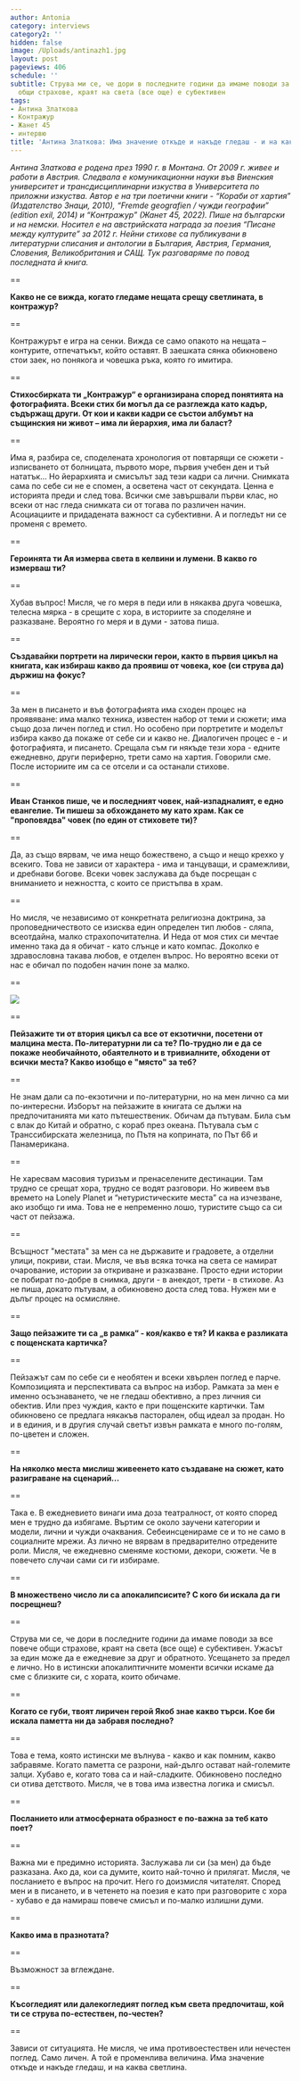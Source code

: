 ```yaml
---
author: Antonia
category: interviews
category2: ''
hidden: false
image: /Uploads/antinazh1.jpg
layout: post
pageviews: 406
schedule: ''
subtitle: Струва ми се, че дори в последните години да имаме поводи за все повече
  общи страхове, краят на света (все още) е субективен
tags:
- Антина Златкова
- Контражур
- Жанет 45
- интервю
title: 'Антина Златкова: Има значение откъде и накъде гледаш - и на каква светлина'
---
```


*Антина Златкова е родена през 1990 г. в Монтана. От 2009 г. живее и работи в Австрия. Следвала е комуникационни науки във Виенския университет и трансдисциплинарни изкуства в Университета по приложни изкуства. Автор е на три поетични книги - “Кораби от хартия” (Издателство Знаци, 2010), “Fremde geografien / чужди географии” (edition exil, 2014) и “Kонтражур” (Жанет 45, 2022). Пише на български и на немски. Носител е на австрийската награда за поезия “Писане между културите” за 2012 г. Нейни стихове са публикувани в литературни списания и антологии в България, Австрия, Германия, Словения, Великобритания и САЩ. Тук разговаряме по повод последната й книга.*

\==

**Какво не се вижда, когато гледаме нещата срещу светлината, в контражур?**

\==

Контражурът е игра на сенки. Вижда се само опакото на нещата – контурите, отпечатъкът, който оставят. В заешката сянка обикновено стои заек, но понякога и човешка ръка, която го имитира.

\==

**Стихосбирката ти „Контражур“ е организирана според понятията на фотографията. Всеки стих би могъл да се разглежда като кадър, съдържащ други. От кои и какви кадри се състои албумът на същинския ни живот – има ли йерархия, има ли баласт?**

\==

Има я, разбира се, споделената хронология от повтарящи се сюжети - изписването от болницата, първото море, първия учебен ден и тъй нататък… Но йерархията и смисълът зад тези кадри са лични. Снимката сама по себе си не е спомен, а осветена част от секундата. Ценна е историята преди и след това. Всички сме завършвали първи клас, но всеки от нас гледа снимката си от тогава по различен начин. Асоциациите и придадената важност са субективни. А и погледът ни се променя с времето. 

\==

**Героинята ти Ая измерва света в келвини и лумени. В какво го измерваш ти?**

\==

Хубав въпрос! Мисля, че го меря в педи или в някаква друга човешка, телесна мярка - в срещите с хора, в историите за споделяне и разказване. Вероятно го меря и в думи - затова пиша.

\==

**Създавайки портрети на лирически герои, както в първия цикъл на книгата, как избираш какво да проявиш от човека, кое (си струва да) държиш на фокус?**

\==

За мен в писането и във фотографията има сходен процес на проявяване: има малко техника, известен набор от теми и сюжети; има също доза личен поглед и стил. Но особено при портретите и моделът избира какво да покаже от себе си и какво не. Диалогичен процес е - и фотографията, и писането. Срещала съм ги някъде тези хора - едните ежедневно, други периферно, трети само на хартия. Говорили сме. После историите им са се отсели и са останали стихове.

\==

**Иван Станков пише, че и последният човек, най-изпадналият, е едно евангелие. Ти пишеш за обхождането му като храм. Как се "проповядва" човек (по един от стиховете ти)?**

\==

Да, аз също вярвам, че има нещо божествено, а също и нещо крехко у всекиго. Това не зависи от характера - има и танцуващи, и срамежливи, и дребнави богове. Всеки човек заслужава да бъде посрещан с вниманието и нежността, с които се пристъпва в храм.

\==

Но мисля, че независимо от конкретната религиозна доктрина, за проповедничеството се изисква един определен тип любов - сляпа, всеотдайна, малко страхопочитателна. И Неда от моя стих си мечтае именно така да я обичат - като слънце и като компас. Доколко е здравословна такава любов, е отделен въпрос. Но вероятно всеки от нас е обичал по подобен начин поне за малко.

\==

![](/Uploads/kontrajur-janet-45.jpg)

\==

**Пейзажите ти от втория цикъл са все от екзотични, посетени от малцина места. По-литературни ли са те? По-трудно ли е да се покаже необичайното, обаятелното и в тривиалните, обходени от всички места? Какво изобщо е "място" за теб?**

\==

Не знам дали са по-екзотични и по-литературни, но на мен лично са ми по-интересни. Изборът на пейзажите в книгата се дължи на предпочитанията ми като пътешественик. Обичам да пътувам. Била съм с влак до Китай и обратно, с кораб през океана. Пътувала съм с Транссибирската железница, по Пътя на коприната, по Път 66 и Панамерикана. 

\==

Не харесвам масовия туризъм и пренаселените дестинации. Там трудно се срещат хора, трудно се водят разговори. Но живеем във времето на Lonely Planet и “нетуристическите места” са на изчезване, ако изобщо ги има. Това не е непременно лошо, туристите също са си част от пейзажа. 

\==

Всъщност "местата" за мен са не държавите и градовете, а отделни улици, покриви, стаи. Мисля, че във всяка точка на света се намират очарование, истории за откриване и разказване. Просто едни истории се побират по-добре в снимка, други - в анекдот, трети - в стихове. Аз не пиша, докато пътувам, а обикновено доста след това. Нужен ми е дълъг процес на осмисляне. 

\==

**Защо пейзажите ти са „в рамка“ - коя/какво е тя? И каква е разликата с пощенската картичка?**

\==

Пейзажът сам по себе си е необятен и всеки хвърлен поглед е парче. Композицията и перспективата са въпрос на избор. Рамката за мен е именно осъзнаването, че не гледаш обективно, а през личния си обектив. Или през чуждия, както е при пощенските картички. Там обикновено се предлага някакъв пасторален, общ идеал за продан. Но и в единия, и в другия случай светът извън рамката е много по-голям, по-цветен и сложен.

\==

**На няколко места мислиш живеенето като създаване на сюжет, като разиграване на сценарий...**

\==

Така е. В ежедневието винаги има доза театралност, от която според мен е трудно да избягаме. Въртим се около заучени категории и модели, лични и чужди очаквания. Себеинсценираме се и то не само в социалните мрежи. Аз лично не вярвам в предварително отредените роли. Мисля, че ежедневно сменяме костюми, декори, сюжети. Че в повечето случаи сами си ги избираме. 

\==

**В множествено число ли са апокалипсисите? С кого би искала да ги посрещнеш?**

\==

Струва ми се, че дори в последните години да имаме поводи за все повече общи страхове, краят на света (все още) е субективен. Ужасът за един може да е ежедневие за друг и обратното. Усещането за предел е лично. Но в истински апокалиптичните моменти всички искаме да сме с близките си, с хората, които обичаме. 

\==

**Когато се губи, твоят лиричен герой Якоб знае какво търси. Кое би искала паметта ни да забравя последно?**

\==

Това е тема, която истински ме вълнува - какво и как помним, какво забравяме. Когато паметта се разрони, най-дълго остават най-големите залци. Хубаво е, когато това са и най-сладките. Обикновено последно си отива детството. Мисля, че в това има известна логика и смисъл.

\==

**Посланието или атмосферната образност е по-важна за теб като поет?**

\==

Важна ми е предимно историята. Заслужава ли си (за мен) да бъде разказана. Ако да, кои са думите, които най-точно ѝ прилягат. Мисля, че посланието е въпрос на прочит. Него го доизмисля читателят. Според мен и в писането, и в четенето на поезия е като при разговорите с хора - хубаво е да намираш повече смисъл и по-малко излишни думи. 

\==

**Какво има в празнотата?**

\==

Възможност за вглеждане. 

\==

**Късогледият или далекогледият поглед към света предпочиташ, кой ти се струва по-естествен, по-честен?**

\==

Зависи от ситуацията. Не мисля, че има противоестествен или нечестен поглед. Само личен. А той е променлива величина. Има значение откъде и накъде гледаш, и на каква светлина.